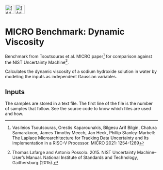[<img src="https://assets.signaloid.io/add-to-signaloid-cloud-logo-dark-v6.png#gh-dark-mode-only" alt="[Add to signaloid.io]" height="30">](https://signaloid.io/repositories?connect=https://github.com/signaloid/Signaloid-Demo-Engineering-NISTUMDynamicViscosity#gh-dark-mode-only)
[<img src="https://assets.signaloid.io/add-to-signaloid-cloud-logo-light-v6.png#gh-light-mode-only" alt="[Add to signaloid.io]" height="30">](https://signaloid.io/repositories?connect=https://github.com/signaloid/Signaloid-Demo-Engineering-NISTUMDynamicViscosity#gh-light-mode-only)

# MICRO Benchmark: Dynamic Viscosity

Benchmark from Tsoutsouras et al. MICRO paper[^0] for comparison against the NIST Uncertainty Machine[^1].

Calculates the dynamic viscosity of a sodium hydroxide solution in water by modeling the inputs as independent Gaussian variables.

## Inputs

The samples are stored in a text file.
The first line of the file is the number of samples that follow.
See the source code to know which files are used and how.

[^0]: Vasileios Tsoutsouras, Orestis Kaparounakis, Bilgesu Arif Bilgin, Chatura Samarakoon, James Timothy Meech, Jan Heck, Phillip Stanley-Marbell: The Laplace Microarchitecture for Tracking Data Uncertainty and Its Implementation in a RISC-V Processor. MICRO 2021: 1254-1269

[^1]: Thomas Lafarge and Antonio Possolo. 2015. NIST Uncertainty Machine–User’s Manual. National Institute of Standards and Technology, Gaithersburg (2015).
